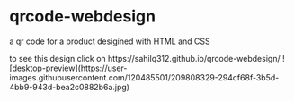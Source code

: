 # qrcode-webdesign
<p>a qr code for a product desigined with HTML and CSS</p>
to see this design click on  https://sahilq312.github.io/qrcode-webdesign/
![desktop-preview](https://user-images.githubusercontent.com/120485501/209808329-294cf68f-3b5d-4bb9-943d-bea2c0882b6a.jpg)
